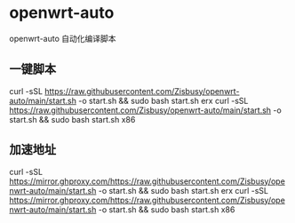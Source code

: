# openwrt-auto
openwrt-auto 自动化编译脚本

## 一键脚本
curl -sSL https://raw.githubusercontent.com/Zisbusy/openwrt-auto/main/start.sh -o start.sh && sudo bash start.sh erx
curl -sSL https://raw.githubusercontent.com/Zisbusy/openwrt-auto/main/start.sh -o start.sh && sudo bash start.sh x86


## 加速地址
curl -sSL https://mirror.ghproxy.com/https://raw.githubusercontent.com/Zisbusy/openwrt-auto/main/start.sh -o start.sh && sudo bash start.sh erx
curl -sSL https://mirror.ghproxy.com/https://raw.githubusercontent.com/Zisbusy/openwrt-auto/main/start.sh -o start.sh && sudo bash start.sh x86
